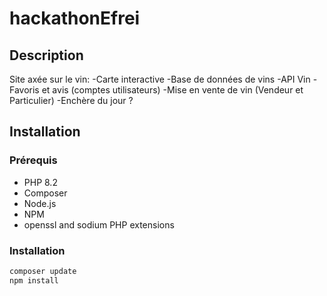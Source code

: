 # hackathonEfrei

## Description

Site axée sur le vin:
-Carte interactive
-Base de données de vins
-API Vin
-Favoris et avis (comptes utilisateurs)
-Mise en vente de vin (Vendeur et Particulier)
-Enchère du jour ?

## Installation

### Prérequis

- PHP 8.2
- Composer
- Node.js
- NPM
- openssl and sodium PHP extensions

### Installation
```bash
composer update
npm install
```